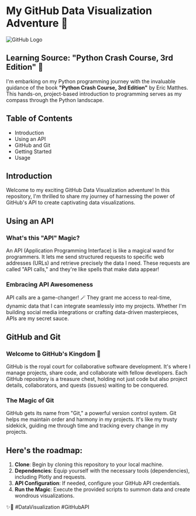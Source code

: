# My GitHub Data Visualization Adventure 🚀

![GitHub Logo](https://img.icons8.com/?size=1x&id=52539&format=png&color=1A6DFF,C822FF)

## Learning Source: "Python Crash Course, 3rd Edition" 📘

I'm embarking on my Python programming journey with the invaluable guidance of the book **"Python Crash Course, 3rd Edition"** by Eric Matthes. This hands-on, project-based introduction to programming serves as my compass through the Python landscape.

## Table of Contents
- Introduction
- Using an API
- GitHub and Git
- Getting Started
- Usage

## Introduction
Welcome to my exciting GitHub Data Visualization adventure! In this repository, I'm thrilled to share my journey of harnessing the power of GitHub's API to create captivating data visualizations.

## Using an API
### What's this "API" Magic?
An API (Application Programming Interface) is like a magical wand for programmers. It lets me send structured requests to specific web addresses (URLs) and retrieve precisely the data I need. These requests are called "API calls," and they're like spells that make data appear!

### Embracing API Awesomeness
API calls are a game-changer! 🪄 They grant me access to real-time, dynamic data that I can integrate seamlessly into my projects. Whether I'm building social media integrations or crafting data-driven masterpieces, APIs are my secret sauce.

## GitHub and Git
### Welcome to GitHub's Kingdom 👑
GitHub is the royal court for collaborative software development. It's where I manage projects, share code, and collaborate with fellow developers. Each GitHub repository is a treasure chest, holding not just code but also project details, collaborators, and quests (issues) waiting to be conquered.

### The Magic of Git
GitHub gets its name from "Git," a powerful version control system. Git helps me maintain order and harmony in my projects. It's like my trusty sidekick, guiding me through time and tracking every change in my projects.

## Here's the roadmap:

1. **Clone**: Begin by cloning this repository to your local machine.
2. **Dependencies**: Equip yourself with the necessary tools (dependencies), including Plotly and requests.
3. **API Configuration**: If needed, configure your GitHub API credentials.
4. **Run the Magic**: Execute the provided scripts to summon data and create wondrous visualizations.

✨🔮 #DataVisualization #GitHubAPI